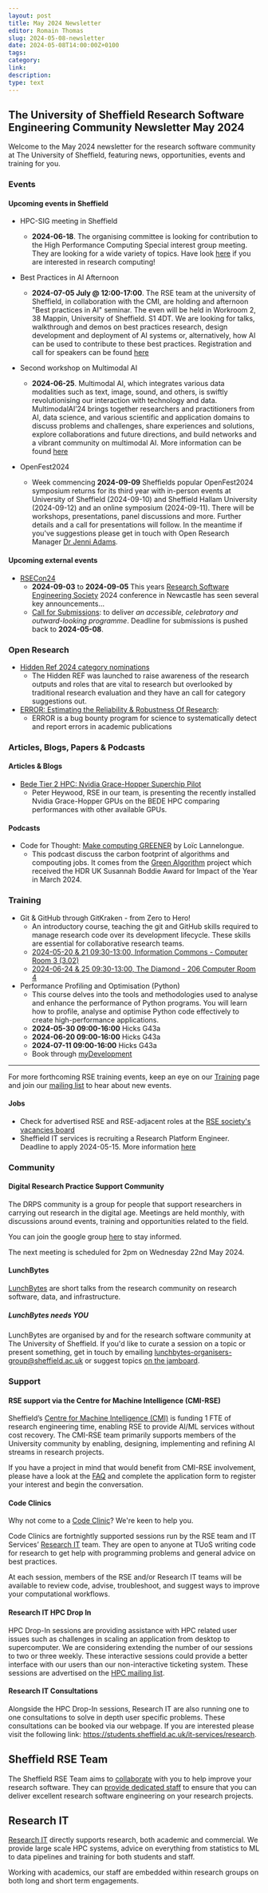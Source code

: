 ```yaml
---
layout: post
title: May 2024 Newsletter
editor: Romain Thomas
slug: 2024-05-08-newsletter
date: 2024-05-08T14:00:00Z+0100
tags:
category:
link:
description:
type: text
---
```


## The University of Sheffield Research Software Engineering Community Newsletter May 2024

Welcome to the May 2024 newsletter for the research software community at The University of Sheffield, featuring
news, opportunities, events and training for you.


### Events

#### Upcoming events in Sheffield

<!-- List in chronological order -->

- HPC-SIG meeting in Sheffield
  - **2024-06-18**. The organising committee is looking for contribution to the High Performance Computing Special interest group meeting.
     They are looking for a wide variety of topics. Have look [here](https://forms.office.com/pages/responsepage.aspx?id=z8oksN7eQUKhXDyX1VPp8ylaAyN4KGpCjTDt0h9mk_JUMlA5WERISkxRVVRXQk9HTUVPRVJLQjhTMy4u)  if you are interested in research computing!


- Best Practices in AI Afternoon
  - **2024-07-05 July @ 12:00-17:00**. The RSE team at the university of Sheffield, in collaboration with the CMI, are holding and afternoon "Best practices in AI" seminar.
     The even will be held in Workroom 2, 38 Mappin, University of Sheffield. S1 4DT. 
     We are looking for talks, walkthrough and demos on best practices research, design development and deployment of AI systems or,
     alternatively, how AI can be used to contribute to these best practices. Registration and call for speakers can
     be found [here](https://rse.shef.ac.uk/events/seminar-2024-07-05-best-practices-in-ai-afternoon.html)


- Second workshop on Multimodal AI
  - **2024-06-25**. Multimodal AI, which integrates various data modalities such as text, image,
    sound, and others, is swiftly revolutionising our interaction with technology and data. MultimodalAI’24 
    brings together researchers and practitioners from AI, data science, and various scientific and application 
    domains to discuss problems and challenges, share experiences and solutions, explore collaborations and 
    future directions, and build networks and a vibrant community on multimodal AI. 
    More information can be found [here](https://onlineshop.shef.ac.uk/conferences-and-events/faculty-of-engineering/computer-science/second-workshop-on-multimodal-ai-2024) 

- OpenFest2024
  - Week commencing **2024-09-09** Sheffields popular OpenFest2024 symposium returns for its third year with in-person
    events at University of Sheffield (2024-09-10) and Sheffield Hallam University (2024-09-12) and an online symposium
    (2024-09-11). There will be workshops, presentations, panel discussions and more. Further details and a call for
    presentations will follow. In the meantime if you've suggestions please get in touch with Open Research Manager [Dr
    Jenni Adams](mailto:j.adams@sheffield.ac.uk).


#### Upcoming external events

<!-- List in chronological order -->

- [RSECon24](https://rsecon24.society-rse.org/)
  - **2024-09-03** to **2024-09-05** This years [Research Software Engineering
    Society](https://rsecon24.society-rse.org/) 2024 conference in Newcastle has seen several key announcements...
  - [Call for Submissions](https://rsecon24.society-rse.org/calls/submissions/): to deliver _an accessible, celebratory
    and outward-looking programme_. Deadline for submissions is pushed back to **2024-05-08**.

### Open Research

- [Hidden Ref 2024 category nominations](https://hidden-ref.org/hidden-ref-award-ceremony/)
  - The Hidden REF was launched to raise awareness of the research outputs and roles that are vital to research but
    overlooked by traditional research evaluation and they have an call for category suggestions out.
- [ERROR: Estimating the Reliability & Robustness Of Research](https://error.reviews/):
  - ERROR is a bug bounty program for science to systematically detect and report errors in academic publications

### Articles, Blogs, Papers & Podcasts

  

#### Articles & Blogs

- [Bede Tier 2 HPC: Nvidia Grace-Hopper Superchip Pilot](https://rse.shef.ac.uk/blog/2024-05-08-bede-tier-2-hpc-nvidia-grace-hopper-superchip/)
  - Peter Heywood, RSE in our team, is presenting the recently installed Nvidia Grace-Hopper GPUs on the 
    BEDE HPC comparing performances with other available GPUs. 


#### Podcasts

- Code for Thought: [Make computing GREENER](https://codeforthought.buzzsprout.com/1326658/14838208-en-make-computing-greener-loic-lannelongue) by Loïc Lannelongue.
  - This podcast discuss the carbon footprint of algorithms and compouting jobs. It comes from the [Green Algorithm](https://www.green-algorithms.org/) project 
    which received the HDR UK Susannah Boddie Award for Impact of the Year in March 2024. 

### Training

- Git & GitHub through GitKraken - from Zero to Hero!
  - An introductory course, teaching the git and GitHub skills required to manage research code over its development
    lifecycle. These skills are essential for collaborative research teams.
  - [2024-05-20 & 21 09:30-13:00, Information Commons - Computer Room 3
    (3.02)](https://rse.shef.ac.uk/training/workshop/2024-05-20-git-zero-hero)
  - [2024-06-24 & 25 09:30-13:00, The Diamond - 206 Computer Room
    4](https://rse.shef.ac.uk/training/workshop/2024-06-24-git-zero-hero)
- Performance Profiling and Optimisation (Python)
  - This course delves into the tools and methodologies used to analyse and enhance the performance of Python
    programs. You will learn how to profile, analyse and optimise Python code effectively to create high-performance
    applications.
  - **2024-05-30 09:00-16:00** Hicks G43a
  - **2024-06-20 09:00-16:00** Hicks G43a
  - **2024-07-11 09:00-16:00** Hicks G43a
  - Book through
    [myDevelopment](https://mydevelopment.csod.com/ui/lms-learning-details/app/event/fe34df6f-ab5f-49cf-b794-88aba03b3803)

---

For more forthcoming RSE training events, keep an eye on our
[Training](https://rse.shef.ac.uk/training/) page and join our [mailing
list](https://groups.google.com/a/sheffield.ac.uk/g/rse-group) to hear about new events.

<!-- #### External Training -->

<!--#### Research IT Training-->

<!--Research IT courses have adopted a hybrid approach. The team will be providing their courses both online and in -->
<!--person for the first time since March 2020. The team provides a place for beginners or advanced users to expand -->
<!--their knowledge of HPC and different programming languages. The courses are part of the Doctoral Development -->
<!--Programme. For more information please visit our training registration web page (via VPN): -->
<!--[crs.shef.ac.uk](https://crs.shef.ac.uk).-->

<!--If a course is "sold out" please join the wait list by signing up - we regularly email people to encourage those -->
<!--that can no longer attend to cancel. Those on the wait list get early notification when the courses are run -->
<!--again.-->

<!-- ### Opportunities -->

<!-- - [Description](https://www.elsewhere.ac.uk/): -->
<!--   - More Details (optional) -->

#### Jobs

- Check for advertised RSE and RSE-adjacent roles at the [RSE society's vacancies board](https://society-rse.org/careers/vacancies/)
- Sheffield IT services is recruiting a Research Platform Engineer. Deadline to apply 2024-05-15. More information [here](https://www.jobs.ac.uk/job/DHD494/senior-research-platforms-engineer)


### Community

#### Digital Research Practice Support Community

The DRPS community is a group for people that support researchers in carrying out research in the digital age. Meetings
are held monthly, with discussions around events, training and opportunities related to the field.

You can join the google group
[here](https://groups.google.com/u/1/a/sheffield.ac.uk/g/digital-research-practice-support-community-group/about) to
stay informed.

The next meeting is scheduled for 2pm on Wednesday 22nd May 2024.

#### LunchBytes

[LunchBytes](https://rse.shef.ac.uk/community/lunch-bytes/) are short talks from the research community on research
software, data, and infrastructure.

##### LunchBytes needs YOU

LunchBytes are organised by and for the research software community at The University of Sheffield. If you'd like to
curate a session on a topic or present something, get in touch by emailing
[lunchbytes-organisers-group@sheffield.ac.uk](mailto:lunchbytes-organisers-group@sheffield.ac.uk) or suggest topics
[on the jamboard](https://jamboard.google.com/d/1-51cRf0pwZl8O10CnLeJGAqKcnbww-QGaYjszFK-H38/).

### Support

#### RSE support via the Centre for Machine Intelligence (CMI-RSE)

Sheffield’s [Centre for Machine Intelligence (CMI)](https://www.sheffield.ac.uk/machine-intelligence) is funding 1 FTE
of research engineering time, enabling RSE to provide AI/ML services without cost recovery. The CMI-RSE team primarily
supports members of the University community by enabling, designing, implementing and refining AI streams in research
projects.

If you have a project in mind that would benefit from CMI-RSE involvement, please have a look at the
[FAQ](https://rse.shef.ac.uk/collaboration/cmi-rse/) and complete the application form to register your interest and
begin the conversation.

#### Code Clinics

Why not come to a [Code
Clinic](https://docs.google.com/forms/d/e/1FAIpQLScGXS55qjU0D0Zcz-KHOVcNTahcr3YC3H0OpoKBo3lWXWED5A/viewform)? We're keen
to help you.

Code Clinics are fortnightly supported sessions run by the RSE team and IT Services’ [Research
IT](https://www.sheffield.ac.uk/it-services/research) team. They are open to anyone at TUoS writing code for research to
get help with programming problems and general advice on best practices.

At each session, members of the RSE and/or Research IT teams will be available to review code, advise, troubleshoot, and
suggest ways to improve your computational workflows.

#### Research IT HPC Drop In

HPC Drop-In sessions are providing assistance with HPC related user issues such as challenges in scaling an application
from desktop to supercomputer. We are considering extending the number of our sessions to two or three weekly. These
interactive sessions could provide a better interface with our users than our non-interactive ticketing system. These
sessions are advertised on the [HPC mailing list](https://groups.google.com/u/1/a/sheffield.ac.uk/g/hpc).

#### Research IT Consultations

Alongside the HPC Drop-In sessions, Research IT are also running one to one consultations to solve in depth user
specific problems. These consultations can be booked via our webpage. If you are interested please visit the following
link: <https://students.sheffield.ac.uk/it-services/research>.

## Sheffield RSE Team

The Sheffield RSE Team aims to [collaborate](https://rse.shef.ac.uk/collaboration/) with you to help improve your
research software. They can [provide dedicated staff](https://rse.shef.ac.uk/collaboration/provision/) to ensure that
you can deliver excellent research software engineering on your research projects.

## Research IT

[Research IT](https://students.sheffield.ac.uk/it-services/research) directly supports research, both academic and
commercial.  We provide large scale HPC systems, advice on everything from statistics to ML to data pipelines and
training for both students and staff.

Working with academics, our staff are embedded within research groups on both long and short term engagements.
